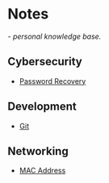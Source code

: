 # Notes

*- personal knowledge base.*

## Cybersecurity

- [Password Recovery](notes/cybersecurity/password-recovery.md)

## Development

- [Git](notes/development/git/index.md)

## Networking

- [MAC Address](notes/networking/mac-address.md)
